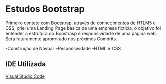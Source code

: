 # Estudos Bootstrap

Primeiro contato com Bootstrap, através de conhecimentos de HTLM5 e CSS, criei uma Landing Page basica de uma empresa ficticia, o objetivo foi entender a estrutura do Boostrasp e responsividade de uma página web. Será futuramente apromirado nos próximos Commits.   

-Construção de Navbar
-Responsividade
-HTML e CSS

## IDE Utilizada
[Visual Studio Code](https://code.visualstudio.com/)
